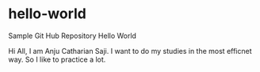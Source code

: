 # hello-world
Sample Git Hub Repository Hello World

Hi All, I am Anju Catharian Saji. I want to do my studies in the most efficnet way. So I like to practice a lot.
